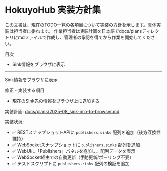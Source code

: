 # HokuyoHub 実装方針集

この文書は、現在のTODO一覧の各項目について実装の方針を示します。具体実装は担当者に委ねます。
作業担当者は実装計画を日本語でdocs/plansディレクトリにmdファイルで作成し、管理者の承認を得てから作業を開始してください。

目次
- Sink情報をブラウザに表示

---

Sink情報をブラウザに表示

修正・実装する項目
- 現在のSink先の情報をブラウザ上に追加する

実装計画: [docs/plans/2025-08_sink-info-to-browser.md](plans/2025-08_sink-info-to-browser.md)

実装状況:
- ✅ RESTスナップショットAPIに `publishers.sinks` 配列を追加（後方互換性維持）
- ✅ WebSocketスナップショットに `publishers.sinks` 配列を追加
- ✅ WebUIに「Publishers」パネルを追加し、配列データを表示
- ✅ WebSocket経由での自動更新（手動更新/ポーリング不要）
- ✅ テストスクリプトに `publishers.sinks` 配列の検証を追加